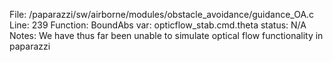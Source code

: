 File: /paparazzi/sw/airborne/modules/obstacle_avoidance/guidance_OA.c
Line: 239
Function: BoundAbs
var: opticflow_stab.cmd.theta
status: N/A
Notes: We have thus far been unable to simulate optical flow functionality in paparazzi
